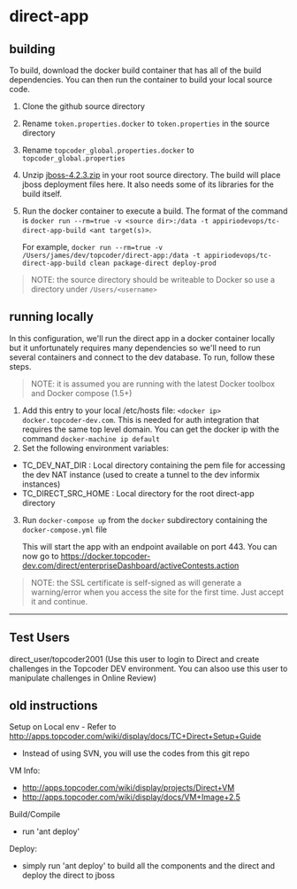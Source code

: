 direct-app
==========

## building
To build, download the docker build container that has all of the build dependencies. You can then run the container to build your local source code. 

1. Clone the github source directory
2. Rename `token.properties.docker` to `token.properties` in the source directory
3. Rename `topcoder_global.properties.docker` to `topcoder_global.properties`
4. Unzip [jboss-4.2.3.zip](http://downloads.sourceforge.net/project/jboss/JBoss/JBoss-4.2.3.GA/jboss-4.2.3.GA.zip?r=http%3A%2F%2Fsourceforge.net%2Fprojects%2Fjboss%2Ffiles%2FJBoss%2FJBoss-4.2.3.GA%2F) in your root source directory. The build will place jboss deployment files here. It also needs some of its libraries for the build itself.
5. Run the docker container to execute a build. The format of the command is `docker run --rm=true -v <source dir>:/data -t appiriodevops/tc-direct-app-build <ant target(s)>`.

   For example, `docker run --rm=true -v /Users/james/dev/topcoder/direct-app:/data -t appiriodevops/tc-direct-app-build clean package-direct deploy-prod`

> NOTE: the source directory should be writeable to Docker so use a directory under `/Users/<username>`

## running locally
In this configuration, we'll run the direct app in a docker container locally but it unfortunately requires many dependencies so we'll need to run several containers and connect to the dev database. To run, follow these steps.

> NOTE: it is assumed you are running with the latest Docker toolbox and Docker compose (1.5+)

1. Add this entry to your local /etc/hosts file: `<docker ip> docker.topcoder-dev.com`. This is needed for auth integration that requires the same top level domain. You can get the docker ip with the command `docker-machine ip default`
2. Set the following environment variables:
* TC_DEV_NAT_DIR : Local directory containing the pem file for accessing the dev NAT instance (used to create a tunnel to the dev informix instances)
* TC_DIRECT_SRC_HOME : Local directory for the root direct-app directory
3. Run `docker-compose up` from the `docker` subdirectory containing the `docker-compose.yml` file


   This will start the app with an endpoint available on port 443. You can now go to https://docker.topcoder-dev.com/direct/enterpriseDashboard/activeContests.action

> NOTE: the SSL certificate is self-signed as will generate a warning/error when you access the site for the first time. Just accept it and continue.

---

## Test Users

direct_user/topcoder2001  (Use this user to login to Direct and create challenges in the Topcoder DEV environment. You can alsoo use this user to manipulate challenges in Online Review)

## **old** instructions

Setup on Local env - Refer to http://apps.topcoder.com/wiki/display/docs/TC+Direct+Setup+Guide
* Instead of using SVN, you will use the codes from this git repo

VM Info:
* http://apps.topcoder.com/wiki/display/projects/Direct+VM
* http://apps.topcoder.com/wiki/display/docs/VM+Image+2.5

Build/Compile
* run 'ant deploy'

Deploy:
* simply run 'ant deploy' to build all the components and the direct and deploy the direct to jboss



